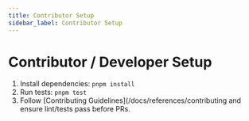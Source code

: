 ```yaml
---
title: Contributor Setup
sidebar_label: Contributor Setup
---
```


# Contributor / Developer Setup

1. Install dependencies: `pnpm install`
2. Run tests: `pnpm test`
3. Follow [Contributing Guidelines](/docs/references/contributing and ensure lint/tests pass before PRs.
